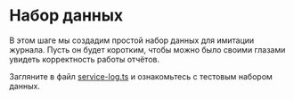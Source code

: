 # Набор данных

В этом шаге мы создадим простой набор данных для имитации журнала. Пусть он будет коротким, чтобы можно было своими глазами увидеть корректность работы отчётов.

Загляните в файл [service-log.ts](https://codesandbox.io/s/step-2-demo-4-9-module-4-m1ugq?file=/src/test-mock/service-log.ts) и ознакомьтесь с тестовым набором данных.
